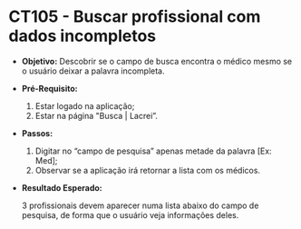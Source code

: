 # CT105 - Buscar profissional com dados incompletos

- **Objetivo:** Descobrir se o campo de busca encontra o médico mesmo se o usuário deixar a palavra incompleta.

- **Pré-Requisito:**
    1. Estar logado na aplicação;
    2. Estar na página "Busca | Lacrei”.

- **Passos:**
    1. Digitar no “campo de pesquisa” apenas metade da palavra [Ex: Med];
    2. Observar se a aplicação irá retornar a lista com os médicos.

- **Resultado Esperado:**
    
    3 profissionais devem aparecer numa lista abaixo do campo de pesquisa, de forma que o usuário veja informações deles.